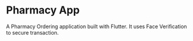 # Pharmacy App

A Pharmacy Ordering application built with Flutter. It uses Face Verification to secure transaction.
